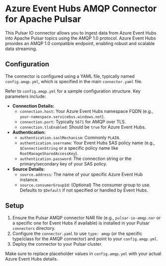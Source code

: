 # Azure Event Hubs AMQP Connector for Apache Pulsar

This Pulsar IO connector allows you to ingest data from Azure Event Hubs into Apache Pulsar topics using the AMQP 1.0 protocol. Azure Event Hubs provides an AMQP 1.0 compatible endpoint, enabling robust and scalable data streaming.

## Configuration

The connector is configured using a YAML file, typically named `config.amqp.yml`, which is specified in the main `connector.yaml` file.

Refer to `config.amqp.yml` for a sample configuration structure. Key parameters include:

*   **Connection Details:**
    *   `connection.host`: Your Azure Event Hubs namespace FQDN (e.g., `your-namespace.servicebus.windows.net`).
    *   `connection.port`: Typically `5671` for AMQP over TLS.
    *   `connection.tlsEnabled`: Should be `true` for Azure Event Hubs.
*   **Authentication:**
    *   `authentication.saslMechanism`: Commonly `PLAIN`.
    *   `authentication.username`: Your Event Hubs SAS policy name (e.g., `$ConnectionString` or a specific policy name like `RootManageSharedAccessKey`).
    *   `authentication.password`: The connection string or the primary/secondary key of your SAS policy.
*   **Source Details:**
    *   `source.address`: The name of your specific Azure Event Hub instance.
    *   `source.consumerGroupId`: (Optional) The consumer group to use. Defaults to `$Default` if not specified or handled by Event Hubs.

## Setup

1.  Ensure the Pulsar AMQP connector NAR file (e.g., `pulsar-io-amqp.nar` or a specific one for Event Hubs if available) is installed in your Pulsar `connectors` directory.
2.  Configure the `connector.yaml` to use `type: amqp` (or the specific type/class for the AMQP connector) and point to your `config.amqp.yml`.
3.  Deploy the connector to your Pulsar cluster.

Make sure to replace placeholder values in `config.amqp.yml` with your actual Azure Event Hubs details.

